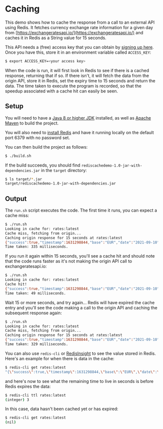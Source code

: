 # Caching

This demo shows how to cache the response from a call to an external API using Redis.  It fetches currency exchange rate information for a given day from [https://exchangeratesapi.io/](https://exchangeratesapi.io/) and caches it in Redis as a String value for 15 seconds.

This API needs a (free) access key that you can obtain by [signing up here](https://exchangeratesapi.io/pricing/).  Once you have this, store it in an environment variable called `ACCESS_KEY`:

```bash
$ export ACCESS_KEY=<your access key>
```

When the code is run, it will first look in Redis to see if there is a cached response, returning that if so. If there isn't, it will fetch the data from the origin API, store it in Redis, set the expiry time to 15 seconds and return the data. The time taken to execute the program is recorded, so that the speedup associated with a cache hit can easily be seen.

## Setup

You will need to have a [Java 8 or higher JDK](https://openjdk.java.net/) installed, as well as [Apache Maven](https://maven.apache.org/) to build the project.

You will also need to [install Redis](https://redis.io/download) and have it running locally on the default port 6379 with no password set.

You can then build the project as follows:

```bash
$ ./build.sh
```

If the build succeeds, you should find `rediscachedemo-1.0-jar-with-dependencies.jar` in the `target` directory:

```bash
$ ls target/*.jar
target/rediscachedemo-1.0-jar-with-dependencies.jar
```

## Output

The `run.sh` script executes the code. The first time it runs, you can expect a cache miss:

```bash
$ ./run.sh
Looking in cache for: rates:latest
Cache miss, fetching from origin...
Caching origin response for 15 seconds at rates:latest
{"success":true,"timestamp":1631298844,"base":"EUR","date":"2021-09-10","rates":{"AED":4.339227,"AFN":100.032052,"ALL":121.609331,"AMD":582.252339,"ANG":2.120464,"AOA":738.703229,"ARS":115.89453,"AUD":1.604516,"AWG":2.127107,"AZN":2.013066,"BAM":1.952768,"BBD":2.385172,"BDT":100.471503,"BGN":1.952977,"BHD":0.445322,"BIF":2345.722192,"BMD":1.181398,"BND":1.58196,"BOB":8.145253,"BRL":6.202461,"BSD":1.181353,"BTC":2.5840863e-5,"BTN":86.736017,"BWP":12.882547,"BYN":2.96605,"BYR":23155.395148,"BZD":2.380967,"CAD":1.495591,"CDF":2359.251658,"CHF":1.084316,"CLF":0.033779,"CLP":932.076006,"CNY":7.613286,"COP":4536.76805,"CRC":737.449312,"CUC":1.181398,"CUP":31.307039,"CVE":110.092388,"CZK":25.350201,"DJF":209.958466,"DKK":7.435789,"DOP":66.992917,"DZD":160.846778,"EGP":18.562953,"ERN":17.726652,"ETB":54.527108,"EUR":1,"FJD":2.44857,"FKP":0.853682,"GBP":0.853589,"GEL":3.686423,"GGP":0.853682,"GHS":7.134514,"GIP":0.853682,"GMD":60.464395,"GNF":11552.287414,"GTQ":9.137486,"GYD":246.924798,"HKD":9.18929,"HNL":28.412977,"HRK":7.487231,"HTG":116.059348,"HUF":350.308508,"IDR":16837.221116,"ILS":3.780674,"IMP":0.853682,"INR":86.822749,"IQD":1724.729124,"IRR":49843.16987,"ISK":151.195735,"JEP":0.853682,"JMD":177.221889,"JOD":0.837658,"JPY":129.864558,"KES":129.840102,"KGS":100.187017,"KHR":4818.573325,"KMF":495.006055,"KPW":1063.258139,"KRW":1382.271218,"KWD":0.355015,"KYD":0.984444,"KZT":503.730212,"LAK":11321.755113,"LBP":1786.357975,"LKR":235.969201,"LRD":203.023648,"LSL":17.626905,"LTL":3.488361,"LVL":0.714616,"LYD":5.335535,"MAD":10.56174,"MDL":20.730397,"MGA":4628.602912,"MKD":61.518546,"MMK":2043.688782,"MNT":3368.048086,"MOP":9.462605,"MRO":421.75878,"MUR":49.971232,"MVR":18.253042,"MWK":960.25943,"MXN":23.468312,"MYR":4.886856,"MZN":75.343685,"NAD":17.6269,"NGN":486.062906,"NIO":41.478966,"NOK":10.228843,"NPR":138.777748,"NZD":1.658358,"OMR":0.45486,"PAB":1.181353,"PEN":4.848529,"PGK":4.147865,"PHP":59.028582,"PKR":198.698525,"PLN":4.541943,"PYG":8158.233964,"QAR":4.301514,"RON":4.942855,"RSD":117.420898,"RUB":86.431888,"RWF":1193.015529,"SAR":4.431035,"SBD":9.519779,"SCR":15.368848,"SDG":523.95423,"SEK":10.188197,"SGD":1.584562,"SHP":1.627262,"SLL":12197.931773,"SOS":691.118061,"SRD":25.24352,"STD":24452.547398,"SVC":10.335795,"SYP":1485.695013,"SZL":16.649376,"THB":38.636021,"TJS":13.389108,"TMT":4.146706,"TND":3.295513,"TOP":2.654645,"TRY":9.995929,"TTD":8.026129,"TWD":32.668487,"TZS":2739.074889,"UAH":31.573996,"UGX":4163.771711,"USD":1.181398,"UYU":50.460369,"UZS":12601.342623,"VEF":252618535348.0963,"VND":26886.249121,"VUV":131.001561,"WST":3.025281,"XAF":654.988272,"XAG":0.049555,"XAU":0.00066,"XCD":3.192787,"XDR":0.829174,"XOF":654.930149,"XPF":120.361229,"YER":296.354046,"ZAR":16.762486,"ZMK":10634.001327,"ZMW":19.177033,"ZWL":380.409581}}
Time taken: 335 milliseconds.
```

If you run it again within 15 seconds, you'll see a cache hit and should note that the code runs faster as it's not making the origin API call to exchangeratesapi.io:

```bash
$ ./run.sh
Looking in cache for: rates:latest
Cache hit!
{"success":true,"timestamp":1631298844,"base":"EUR","date":"2021-09-10","rates":{"AED":4.339227,"AFN":100.032052,"ALL":121.609331,"AMD":582.252339,"ANG":2.120464,"AOA":738.703229,"ARS":115.89453,"AUD":1.604516,"AWG":2.127107,"AZN":2.013066,"BAM":1.952768,"BBD":2.385172,"BDT":100.471503,"BGN":1.952977,"BHD":0.445322,"BIF":2345.722192,"BMD":1.181398,"BND":1.58196,"BOB":8.145253,"BRL":6.202461,"BSD":1.181353,"BTC":2.5840863e-5,"BTN":86.736017,"BWP":12.882547,"BYN":2.96605,"BYR":23155.395148,"BZD":2.380967,"CAD":1.495591,"CDF":2359.251658,"CHF":1.084316,"CLF":0.033779,"CLP":932.076006,"CNY":7.613286,"COP":4536.76805,"CRC":737.449312,"CUC":1.181398,"CUP":31.307039,"CVE":110.092388,"CZK":25.350201,"DJF":209.958466,"DKK":7.435789,"DOP":66.992917,"DZD":160.846778,"EGP":18.562953,"ERN":17.726652,"ETB":54.527108,"EUR":1,"FJD":2.44857,"FKP":0.853682,"GBP":0.853589,"GEL":3.686423,"GGP":0.853682,"GHS":7.134514,"GIP":0.853682,"GMD":60.464395,"GNF":11552.287414,"GTQ":9.137486,"GYD":246.924798,"HKD":9.18929,"HNL":28.412977,"HRK":7.487231,"HTG":116.059348,"HUF":350.308508,"IDR":16837.221116,"ILS":3.780674,"IMP":0.853682,"INR":86.822749,"IQD":1724.729124,"IRR":49843.16987,"ISK":151.195735,"JEP":0.853682,"JMD":177.221889,"JOD":0.837658,"JPY":129.864558,"KES":129.840102,"KGS":100.187017,"KHR":4818.573325,"KMF":495.006055,"KPW":1063.258139,"KRW":1382.271218,"KWD":0.355015,"KYD":0.984444,"KZT":503.730212,"LAK":11321.755113,"LBP":1786.357975,"LKR":235.969201,"LRD":203.023648,"LSL":17.626905,"LTL":3.488361,"LVL":0.714616,"LYD":5.335535,"MAD":10.56174,"MDL":20.730397,"MGA":4628.602912,"MKD":61.518546,"MMK":2043.688782,"MNT":3368.048086,"MOP":9.462605,"MRO":421.75878,"MUR":49.971232,"MVR":18.253042,"MWK":960.25943,"MXN":23.468312,"MYR":4.886856,"MZN":75.343685,"NAD":17.6269,"NGN":486.062906,"NIO":41.478966,"NOK":10.228843,"NPR":138.777748,"NZD":1.658358,"OMR":0.45486,"PAB":1.181353,"PEN":4.848529,"PGK":4.147865,"PHP":59.028582,"PKR":198.698525,"PLN":4.541943,"PYG":8158.233964,"QAR":4.301514,"RON":4.942855,"RSD":117.420898,"RUB":86.431888,"RWF":1193.015529,"SAR":4.431035,"SBD":9.519779,"SCR":15.368848,"SDG":523.95423,"SEK":10.188197,"SGD":1.584562,"SHP":1.627262,"SLL":12197.931773,"SOS":691.118061,"SRD":25.24352,"STD":24452.547398,"SVC":10.335795,"SYP":1485.695013,"SZL":16.649376,"THB":38.636021,"TJS":13.389108,"TMT":4.146706,"TND":3.295513,"TOP":2.654645,"TRY":9.995929,"TTD":8.026129,"TWD":32.668487,"TZS":2739.074889,"UAH":31.573996,"UGX":4163.771711,"USD":1.181398,"UYU":50.460369,"UZS":12601.342623,"VEF":252618535348.0963,"VND":26886.249121,"VUV":131.001561,"WST":3.025281,"XAF":654.988272,"XAG":0.049555,"XAU":0.00066,"XCD":3.192787,"XDR":0.829174,"XOF":654.930149,"XPF":120.361229,"YER":296.354046,"ZAR":16.762486,"ZMK":10634.001327,"ZMW":19.177033,"ZWL":380.409581}}
Time taken: 49 milliseconds.
```

Wait 15 or more seconds, and try again... Redis will have expired the cache entry and you'll see the code making a call to the origin API and caching the subsequent response again:

```bash
$ ./run.sh
Looking in cache for: rates:latest
Cache miss, fetching from origin...
Caching origin response for 15 seconds at rates:latest
{"success":true,"timestamp":1631298844,"base":"EUR","date":"2021-09-10","rates":{"AED":4.339227,"AFN":100.032052,"ALL":121.609331,"AMD":582.252339,"ANG":2.120464,"AOA":738.703229,"ARS":115.89453,"AUD":1.604516,"AWG":2.127107,"AZN":2.013066,"BAM":1.952768,"BBD":2.385172,"BDT":100.471503,"BGN":1.952977,"BHD":0.445322,"BIF":2345.722192,"BMD":1.181398,"BND":1.58196,"BOB":8.145253,"BRL":6.202461,"BSD":1.181353,"BTC":2.5840863e-5,"BTN":86.736017,"BWP":12.882547,"BYN":2.96605,"BYR":23155.395148,"BZD":2.380967,"CAD":1.495591,"CDF":2359.251658,"CHF":1.084316,"CLF":0.033779,"CLP":932.076006,"CNY":7.613286,"COP":4536.76805,"CRC":737.449312,"CUC":1.181398,"CUP":31.307039,"CVE":110.092388,"CZK":25.350201,"DJF":209.958466,"DKK":7.435789,"DOP":66.992917,"DZD":160.846778,"EGP":18.562953,"ERN":17.726652,"ETB":54.527108,"EUR":1,"FJD":2.44857,"FKP":0.853682,"GBP":0.853589,"GEL":3.686423,"GGP":0.853682,"GHS":7.134514,"GIP":0.853682,"GMD":60.464395,"GNF":11552.287414,"GTQ":9.137486,"GYD":246.924798,"HKD":9.18929,"HNL":28.412977,"HRK":7.487231,"HTG":116.059348,"HUF":350.308508,"IDR":16837.221116,"ILS":3.780674,"IMP":0.853682,"INR":86.822749,"IQD":1724.729124,"IRR":49843.16987,"ISK":151.195735,"JEP":0.853682,"JMD":177.221889,"JOD":0.837658,"JPY":129.864558,"KES":129.840102,"KGS":100.187017,"KHR":4818.573325,"KMF":495.006055,"KPW":1063.258139,"KRW":1382.271218,"KWD":0.355015,"KYD":0.984444,"KZT":503.730212,"LAK":11321.755113,"LBP":1786.357975,"LKR":235.969201,"LRD":203.023648,"LSL":17.626905,"LTL":3.488361,"LVL":0.714616,"LYD":5.335535,"MAD":10.56174,"MDL":20.730397,"MGA":4628.602912,"MKD":61.518546,"MMK":2043.688782,"MNT":3368.048086,"MOP":9.462605,"MRO":421.75878,"MUR":49.971232,"MVR":18.253042,"MWK":960.25943,"MXN":23.468312,"MYR":4.886856,"MZN":75.343685,"NAD":17.6269,"NGN":486.062906,"NIO":41.478966,"NOK":10.228843,"NPR":138.777748,"NZD":1.658358,"OMR":0.45486,"PAB":1.181353,"PEN":4.848529,"PGK":4.147865,"PHP":59.028582,"PKR":198.698525,"PLN":4.541943,"PYG":8158.233964,"QAR":4.301514,"RON":4.942855,"RSD":117.420898,"RUB":86.431888,"RWF":1193.015529,"SAR":4.431035,"SBD":9.519779,"SCR":15.368848,"SDG":523.95423,"SEK":10.188197,"SGD":1.584562,"SHP":1.627262,"SLL":12197.931773,"SOS":691.118061,"SRD":25.24352,"STD":24452.547398,"SVC":10.335795,"SYP":1485.695013,"SZL":16.649376,"THB":38.636021,"TJS":13.389108,"TMT":4.146706,"TND":3.295513,"TOP":2.654645,"TRY":9.995929,"TTD":8.026129,"TWD":32.668487,"TZS":2739.074889,"UAH":31.573996,"UGX":4163.771711,"USD":1.181398,"UYU":50.460369,"UZS":12601.342623,"VEF":252618535348.0963,"VND":26886.249121,"VUV":131.001561,"WST":3.025281,"XAF":654.988272,"XAG":0.049555,"XAU":0.00066,"XCD":3.192787,"XDR":0.829174,"XOF":654.930149,"XPF":120.361229,"YER":296.354046,"ZAR":16.762486,"ZMK":10634.001327,"ZMW":19.177033,"ZWL":380.409581}}
Time taken: 329 milliseconds.
```

You can also use `redis-cli` or [RedisInsight](https://redislabs.com/redis-enterprise/redis-insight/) to see the value stored in Redis.  Here's an example for when there is data in the cache:

```bash
$ redis-cli get rates:latest
"{\"success\":true,\"timestamp\":1631298844,\"base\":\"EUR\",\"date\":\"2021-09-10\",\"rates\":{\"AED\":4.339227,\"AFN\":100.032052,\"ALL\":121.609331,\"AMD\":582.252339,\"ANG\":2.120464,\"AOA\":738.703229,\"ARS\":115.89453,\"AUD\":1.604516,\"AWG\":2.127107,\"AZN\":2.013066,\"BAM\":1.952768,\"BBD\":2.385172,\"BDT\":100.471503,\"BGN\":1.952977,\"BHD\":0.445322,\"BIF\":2345.722192,\"BMD\":1.181398,\"BND\":1.58196,\"BOB\":8.145253,\"BRL\":6.202461,\"BSD\":1.181353,\"BTC\":2.5840863e-5,\"BTN\":86.736017,\"BWP\":12.882547,\"BYN\":2.96605,\"BYR\":23155.395148,\"BZD\":2.380967,\"CAD\":1.495591,\"CDF\":2359.251658,\"CHF\":1.084316,\"CLF\":0.033779,\"CLP\":932.076006,\"CNY\":7.613286,\"COP\":4536.76805,\"CRC\":737.449312,\"CUC\":1.181398,\"CUP\":31.307039,\"CVE\":110.092388,\"CZK\":25.350201,\"DJF\":209.958466,\"DKK\":7.435789,\"DOP\":66.992917,\"DZD\":160.846778,\"EGP\":18.562953,\"ERN\":17.726652,\"ETB\":54.527108,\"EUR\":1,\"FJD\":2.44857,\"FKP\":0.853682,\"GBP\":0.853589,\"GEL\":3.686423,\"GGP\":0.853682,\"GHS\":7.134514,\"GIP\":0.853682,\"GMD\":60.464395,\"GNF\":11552.287414,\"GTQ\":9.137486,\"GYD\":246.924798,\"HKD\":9.18929,\"HNL\":28.412977,\"HRK\":7.487231,\"HTG\":116.059348,\"HUF\":350.308508,\"IDR\":16837.221116,\"ILS\":3.780674,\"IMP\":0.853682,\"INR\":86.822749,\"IQD\":1724.729124,\"IRR\":49843.16987,\"ISK\":151.195735,\"JEP\":0.853682,\"JMD\":177.221889,\"JOD\":0.837658,\"JPY\":129.864558,\"KES\":129.840102,\"KGS\":100.187017,\"KHR\":4818.573325,\"KMF\":495.006055,\"KPW\":1063.258139,\"KRW\":1382.271218,\"KWD\":0.355015,\"KYD\":0.984444,\"KZT\":503.730212,\"LAK\":11321.755113,\"LBP\":1786.357975,\"LKR\":235.969201,\"LRD\":203.023648,\"LSL\":17.626905,\"LTL\":3.488361,\"LVL\":0.714616,\"LYD\":5.335535,\"MAD\":10.56174,\"MDL\":20.730397,\"MGA\":4628.602912,\"MKD\":61.518546,\"MMK\":2043.688782,\"MNT\":3368.048086,\"MOP\":9.462605,\"MRO\":421.75878,\"MUR\":49.971232,\"MVR\":18.253042,\"MWK\":960.25943,\"MXN\":23.468312,\"MYR\":4.886856,\"MZN\":75.343685,\"NAD\":17.6269,\"NGN\":486.062906,\"NIO\":41.478966,\"NOK\":10.228843,\"NPR\":138.777748,\"NZD\":1.658358,\"OMR\":0.45486,\"PAB\":1.181353,\"PEN\":4.848529,\"PGK\":4.147865,\"PHP\":59.028582,\"PKR\":198.698525,\"PLN\":4.541943,\"PYG\":8158.233964,\"QAR\":4.301514,\"RON\":4.942855,\"RSD\":117.420898,\"RUB\":86.431888,\"RWF\":1193.015529,\"SAR\":4.431035,\"SBD\":9.519779,\"SCR\":15.368848,\"SDG\":523.95423,\"SEK\":10.188197,\"SGD\":1.584562,\"SHP\":1.627262,\"SLL\":12197.931773,\"SOS\":691.118061,\"SRD\":25.24352,\"STD\":24452.547398,\"SVC\":10.335795,\"SYP\":1485.695013,\"SZL\":16.649376,\"THB\":38.636021,\"TJS\":13.389108,\"TMT\":4.146706,\"TND\":3.295513,\"TOP\":2.654645,\"TRY\":9.995929,\"TTD\":8.026129,\"TWD\":32.668487,\"TZS\":2739.074889,\"UAH\":31.573996,\"UGX\":4163.771711,\"USD\":1.181398,\"UYU\":50.460369,\"UZS\":12601.342623,\"VEF\":252618535348.0963,\"VND\":26886.249121,\"VUV\":131.001561,\"WST\":3.025281,\"XAF\":654.988272,\"XAG\":0.049555,\"XAU\":0.00066,\"XCD\":3.192787,\"XDR\":0.829174,\"XOF\":654.930149,\"XPF\":120.361229,\"YER\":296.354046,\"ZAR\":16.762486,\"ZMK\":10634.001327,\"ZMW\":19.177033,\"ZWL\":380.409581}}"
```

and here's now to see what the remaining time to live in seconds is before Redis expires the data:

```bash
$ redis-cli ttl rates:latest
(integer) 3
```

In this case, data hasn't been cached yet or has expired:

```bash
$ redis-cli get rates:latest
(nil)
```